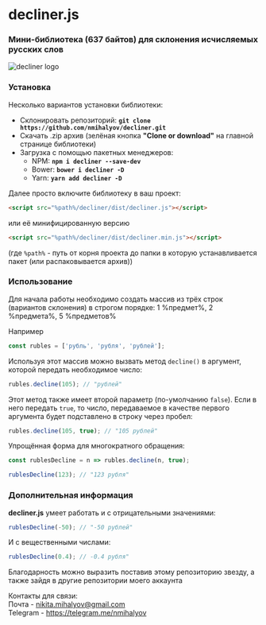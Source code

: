 # decliner.js
### Мини-библиотека (637 байтов) для склонения исчисляемых русских слов
![decliner logo](https://drive.google.com/uc?export=view&id=0B7lALWrgWMxpcWd0ZHhGNWxWVGs)

### Установка
Несколько вариантов установки библиотеки:
+ Склонировать репозиторий: **`git clone https://github.com/nmihalyov/decliner.git`**
+ Скачать .zip архив (зелёная кнопка **"Clone or download"** на главной странице библиотеки)
+ Загрузка с помощью пакетных менеджеров:
  - NPM: **`npm i decliner --save-dev`**
  - Bower: **`bower i decliner -D`**
  - Yarn: **`yarn add decliner -D`**

Далее просто включите библиотеку в ваш проект:
```html
<script src="%path%/decliner/dist/decliner.js"></script>
```
или её минифицированную версию
```html
<script src="%path%/decliner/dist/decliner.min.js"></script>
```
(где ```%path%``` - путь от корня проекта до папки в которую устанавливается пакет (или распаковывается архив))

### Использование
Для начала работы необходимо создать массив из трёх строк (вариантов склонения) в строгом порядке: 1 %предмет%, 2 %предмета%, 5 %предметов%

Например  
```javascript
const rubles = ['рубль', 'рубля', 'рублей'];
```

Используя этот массив можно вызвать метод ```decline()``` в аргумент, которой передать необходимое число:
```javascript
rubles.decline(105); // "рублей"
```

Этот метод также имеет второй параметр (по-умолчанию ```false```). Если в него передать ```true```, то число, передаваемое в качестве первого аргумента будет подставлено в строку через пробел:
```javascript
rubles.decline(105, true); // "105 рублей"
```

Упрощённая форма для многократного обращения:
```javascript
const rublesDecline = n => rubles.decline(n, true);

rublesDecline(123); // "123 рубля"
```

### Дополнительная информация
**decliner.js** умеет работать и с отрицательными значениями:
```javascript
rublesDecline(-50); // "-50 рублей"
```

И с вещественными числами:
```javascript
rublesDecline(0.4); // -0.4 рубля"
```

Благодарность можно выразить поставив этому репозиторию звезду, а также зайдя в другие репозитории моего аккаунта

Контакты для связи:  
Почта - nikita.mihalyov@gmail.com  
Telegram - https://telegram.me/nmihalyov